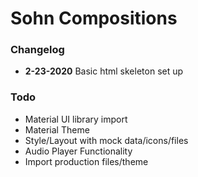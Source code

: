 # Sohn Compositions 

### Changelog
- **2-23-2020** Basic html skeleton set up

### Todo
- Material UI library import
- Material Theme
- Style/Layout with mock data/icons/files
- Audio Player Functionality
- Import production files/theme
